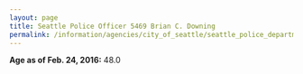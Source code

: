 ```yaml
---
layout: page
title: Seattle Police Officer 5469 Brian C. Downing
permalink: /information/agencies/city_of_seattle/seattle_police_department/copbook/5469/
---
```


**Age as of Feb. 24, 2016:** 48.0
